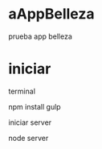 # aAppBelleza
prueba app belleza

# iniciar

terminal

npm install
gulp

iniciar server

node server
